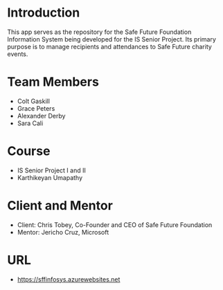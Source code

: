 # Introduction
This app serves as the repository for the Safe Future Foundation Information System being developed for the IS Senior Project. Its primary purpose is to manage recipients and attendances to Safe Future charity events.

# Team Members
- Colt Gaskill
- Grace Peters
- Alexander Derby
- Sara Cali

# Course
- IS Senior Project I and II
- Karthikeyan Umapathy

# Client and Mentor
- Client: Chris Tobey, Co-Founder and CEO of Safe Future Foundation
- Mentor: Jericho Cruz, Microsoft

# URL
- https://sffinfosys.azurewebsites.net


